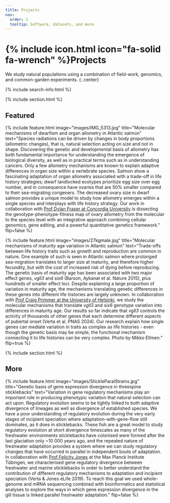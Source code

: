 ```yaml
---
title: Projects
nav:
  order: 2
  tooltip: Software, datasets, and more
---
```


# {% include icon.html icon="fa-solid fa-wrench" %}Projects

We study natural populations using a combination of field-work, genomics, and common-garden experiments. 
{:.center}

{% include search-info.html %}

{% include section.html %}

## Featured

{%
  include feature.html
  image="images/IMG_5313.jpg"
  title="Molecular mechanisms of dwarfism and organ allometry in Atlantic salmon"
  text="Species radiations can be driven by changes in body proportions (allometric changes), that is, natural selection acting on size and not in shape. Discovering the genetic and developmental basis of allometry has both fundamental importance for understanding the emergence of biological diversity, as well as in practical terms such as in understanding cancers. Only a few allometry mechanisms are known to explain adaptive differences in organ size within a vertebrate species. Salmon show a fascinating adaptation of organ allometry associated with a trade-off in life history strategies; dwarf landlocked ecotypes prioritize egg size over egg number, and in consequence have ovaries that are 50% smaller compared to their sea-migrating congeners. The decreased ovary size in dwarf salmon provides a unique model to study how allometry emerges within a single species and interplays with life history strategy. Our work in collaboration with [Prof Dylan Fraser at Concordia University](https://dylanfraser.com) is dissecting the genotype-phenotype-fitness map of ovary allometry from the molecular to the species level with an integrative approach combining cellular genomics, gene editing, and a powerful quantitative genetics framework."
  flip=false
%}

{%
  include feature.html
  image="images/27kgmale.jpg"
  title="Molecular mechanisms of maturity age variation in Atlantic salmon"
  text="Trade-offs between life history traits such as growth and reproduction are common in nature. One example of such is seen in Atlantic salmon where prolonged sea-migration translates to larger size at maturity, and therefore higher fecundity, but with the cost of increased risk of dying before reproducing. The genetic basis of maturity age has been associated with two major effect genes, *vgll3* and *six6* (Barson, Aykanat et al. Nature 2015), plus hundreds of smaller effect loci. Despite explaining a large proportion of variation in maturity age, the mechanisms translating genetic differences in these genes into different life histories are largely unknown. In collaboration with [Prof Craig Primmer at the University of Helsinki](https://www.helsinki.fi/en/researchgroups/evolution-conservation-and-genomics), we study the molecular mechanisms that translate *vgll3* and *six6* genotype variation into differences in maturity age. Our results so far indicate that *vgll3* controls the activity of thousands of other genes that each determine different aspects of pubertal onset (Verta et al. PNAS 2024). Our research explain how single genes can mediate variation in traits as complex as life histories - even though the genetic basis may be simple, the functional mechanism connecting it to life histories can be very complex. Photo by Mikko Ellmen."
  flip=true
%}

{% include section.html %}

## More

{%
  include feature.html
  image="images/StickleParalStrains.jpg"
  title="Genetic basis of gene expression divergence in threespine sticklebacks"
  text="Variation in gene regulatory mechanisms play an important role in producing phenotypic variation that natural selection can act upon. Regulatory evolution seems to be tightly linked to both adaptive divergence of lineages as well as divergence of established species. We have a poor understanding of regulatory evolution during the very early stages of incipient speciation where adaptation-with-gene-flow still dominates, as it does in sticklebacks. These fish are a great model to study regulatory evolution at short divergence timescales as many of the freshwater environments sticklebacks have colonised were formed after the last glaciation only ~10 000 years ago, and the repeated nature of freshwater adaptation provides a system where we can study regulatory changes that have occurred in parallel in independent bouts of adaptation. In collaboration with [Prof Felicity Jones](https://research.rug.nl/en/organisations/jones-lab-molecular-basis-of-adaptation) at the Max Planck Institute Tübingen, we characterised gene regulatory divergence between freshwater and marine sticklebacks in order to better understand the contribution of different regulatory mechanisms to adaptation and incipient speciation (Verta & Jones eLife 2019). To reach this goal we used whole-genome and mRNA sequencing combined with bioinformatics and statistical analyses to explore the ways in which gene expression divergence in the gill tissue is linked parallel freshwater adaptation."
  flip=false
%}

